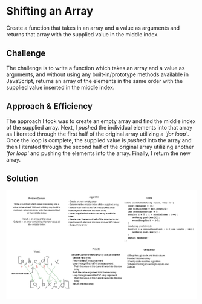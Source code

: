 # Shifting an Array

Create a function that takes in an array and a value as arguments and returns that array with the supplied value in the middle index.

## Challenge

The challenge is to write a function which takes an array and a value as arguments, and without using any built-in/prototype methods available in JavaScript, returns an array of the elements in the same order with the supplied value inserted in the middle index.

## Approach & Efficiency

The approach I took was to create an empty array and find the middle index of the supplied array. Next, I *push*ed the individual elements into that array as I iterated through the first half of the original array utilizing a *'for loop'*. Once the loop is complete, the supplied value is *push*ed into the array and then I iterated through the second half of the original array utilizing another *'for loop'* and pushing the elements into the array. Finally, I return the new array.

## Solution

![array-shift whiteboard](../../assets/array-shift.JPG)

